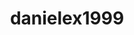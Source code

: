 ---
title: danielex1999
github: https://github.com/danielex1999
mode: dark
transition: 1s
score: 68.5
archetype:
- Minimalistic
---